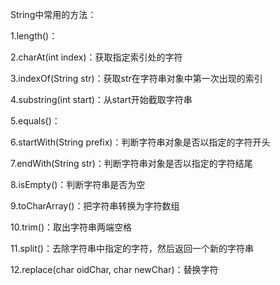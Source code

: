 String中常用的方法：

1.length()：

2.charAt(int index)：获取指定索引处的字符

3.indexOf(String str)：获取str在字符串对象中第一次出现的索引

4.substring(int start)：从start开始截取字符串

5.equals()：

6.startWith(String prefix)：判断字符串对象是否以指定的字符开头

7.endWith(String str)：判断字符串对象是否以指定的字符结尾

8.isEmpty()：判断字符串是否为空

9.toCharArray()：把字符串转换为字符数组

10.trim()：取出字符串两端空格

11.split()：去除字符串中指定的字符，然后返回一个新的字符串

12.replace(char oidChar, char newChar)：替换字符